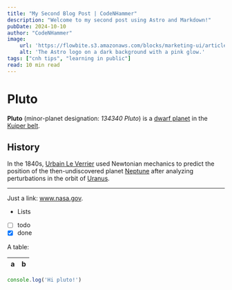 ```yaml
---
title: "My Second Blog Post | CodeNHammer"
description: "Welcome to my second post using Astro and Markdown!"
pubDate: 2024-10-10
author: "CodeNHammer"
image:
    url: 'https://flowbite.s3.amazonaws.com/blocks/marketing-ui/articles/background.png'
    alt: 'The Astro logo on a dark background with a pink glow.'
tags: ["cnh tips", "learning in public"]
read: 10 min read
---
```


# Pluto

**Pluto** (minor-planet designation: *134340 Pluto*)
is a
[dwarf planet](https://en.wikipedia.org/wiki/Dwarf_planet)
in the
[Kuiper belt](https://en.wikipedia.org/wiki/Kuiper_belt).

## History

In the 1840s,
[Urbain Le Verrier](https://wikipedia.org/wiki/Urbain_Le_Verrier)
used Newtonian mechanics to predict the position of the
then-undiscovered planet
[Neptune](https://wikipedia.org/wiki/Neptune)
after analyzing perturbations in the orbit of
[Uranus](https://wikipedia.org/wiki/Uranus).

***

Just a link: www.nasa.gov.

* Lists
* [ ] todo
* [x] done

A table:

| a | b |
| - | - |



```js
console.log('Hi pluto!')
```

